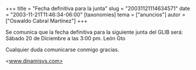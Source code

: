 +++
title = "Fecha definitiva para la junta"
slug = "20031121114634571"
date = "2003-11-21T11:46:34-06:00"
[taxonomies]
tema = ["anuncios"]
autor = ["Oswaldo Cabral Martínez"]
+++

Se comunica que la fecha definitiva para la siguiente junta del GLIB
será: Sábado 20 de Diciembre a las 3:00 pm. León Gto

Cualquier duda comunicarse conmigo gracias.

<www.dinamisys.com>
